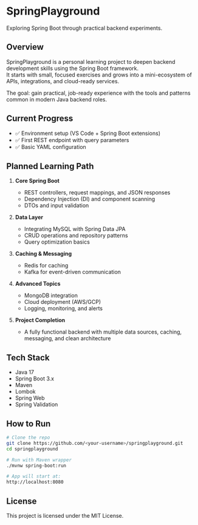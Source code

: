 # SpringPlayground

Exploring Spring Boot through practical backend experiments.

## Overview
SpringPlayground is a personal learning project to deepen backend development skills using the Spring Boot framework.  
It starts with small, focused exercises and grows into a mini-ecosystem of APIs, integrations, and cloud-ready services.

The goal: gain practical, job-ready experience with the tools and patterns common in modern Java backend roles.

## Current Progress
- ✅ Environment setup (VS Code + Spring Boot extensions)
- ✅ First REST endpoint with query parameters
- ✅ Basic YAML configuration

## Planned Learning Path
1. **Core Spring Boot**  
   - REST controllers, request mappings, and JSON responses  
   - Dependency Injection (DI) and component scanning  
   - DTOs and input validation

2. **Data Layer**  
   - Integrating MySQL with Spring Data JPA  
   - CRUD operations and repository patterns  
   - Query optimization basics

3. **Caching & Messaging**  
   - Redis for caching  
   - Kafka for event-driven communication

4. **Advanced Topics**  
   - MongoDB integration  
   - Cloud deployment (AWS/GCP)  
   - Logging, monitoring, and alerts

5. **Project Completion**  
   - A fully functional backend with multiple data sources, caching, messaging, and clean architecture

## Tech Stack
- Java 17
- Spring Boot 3.x
- Maven
- Lombok
- Spring Web
- Spring Validation

## How to Run
```bash
# Clone the repo
git clone https://github.com/<your-username>/springplayground.git
cd springplayground

# Run with Maven wrapper
./mvnw spring-boot:run

# App will start at:
http://localhost:8080
```

## License
This project is licensed under the MIT License.
